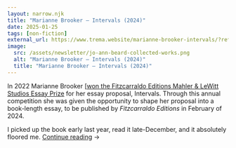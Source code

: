 ```yaml
---
layout: narrow.njk
title: "Marianne Brooker – Intervals (2024)"
date: 2025-01-25
tags: [non-fiction]
external_url: https://www.trema.website/marianne-brooker-intervals/?ref=daniel.pizza
image:
  src: /assets/newsletter/jo-ann-beard-collected-works.png
  alt: "Marianne Brooker – Intervals (2024)"
  title: "Marianne Brooker – Intervals (2024)"
---
```


In 2022 Marianne Brooker [[won the Fitzcarraldo Editions Mahler & LeWitt Studios Essay Prize](https://fitzcarraldoeditions.com/2022/05/marianne-brooker-wins-the-2022-fitzcarraldo-editions-mahler-lewitt-studios-essay-prize/?ref=daniel.pizza "On Marianne Brooker winning the essay prize") for her essay proposal, Intervals. Through this annual competition she was given the opportunity to shape her proposal into a book-length essay, to be published by _Fitzcarraldo Editions_ in February of 2024.

I picked up the book early last year, read it late-December, and it absolutely floored me. <a href="{{ external_url }}" title="Read my recommendation for Intervals by Marianne Brooker" rel="external" target="_blank">Continue reading</a> →